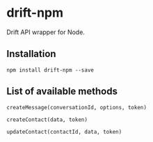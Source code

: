 # drift-npm

Drift API wrapper for Node.

## Installation

```
npm install drift-npm --save
```

## List of available methods

```
createMessage(conversationId, options, token)
```

```
createContact(data, token)
```

```
updateContact(contactId, data, token)
```
